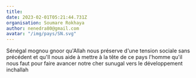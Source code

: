 ```yaml
---
title: 
date: 2023-02-01T05:21:44.731Z
organisation: Soumare Rokhaya 
author: nenedra80@gmail.com
avatar: "/img/pays/SN.svg"
---
```


Sénégal mognou gnoor qu'Allah nous préserve d'une tension sociale sans précédent et qu'Il nous aide à mettre à la tête de ce pays l'homme qu'il nous faut pour faire avancer notre cher sunugal vers le développement inchallah 